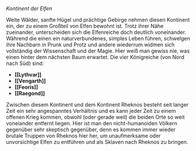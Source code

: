 *Kontinent der Elfen*

Weite Wälder, sanfte Hügel und prächtige Gebirge nehmen diesen Kontinent ein, der zu einem Großteil von Elfen bewohnt ist. Trotz ihrer Nähe zueinander, unterscheiden sich die Elfenreiche doch deutlich voneinander. Während die einen ein naturverbundenes, simples Leben führen, schwelgen ihre Nachbarn in Prunk und Protz und andere wiederrum widmen sich vollständig der Wissenschaft und der Magie. Hier weiß man gewiss nie, was einen hinter dem nächsten Baum erwartet.
Die vier Königreiche (von Nord nach Süd) sind:
- **[[Lythvar]]**
- **[[Vengarth]]**
- **[[Feoris]]**
- **[[Raegond]]**

Zwischen diesem Kontinent und dem Kontinent Rheknos besteht seit langer Zeit ein sehr angespanntes Verhältnis und es kann jeder Zeit zu einem offenen Krieg kommen, obwohl (oder gerade weil) die beiden Orte so weit voneiander entfernt liegen.
Hier ist man den nicht-humanoiden Völkern gegenüber sehr skeptisch gegenüber, denn es kommen immer wieder brutale Truppen von Rheknos hier her, um unaufmerksame oder unvorsichtige Elfen zu entführen und als Sklaven nach Rheknos zu bringen.